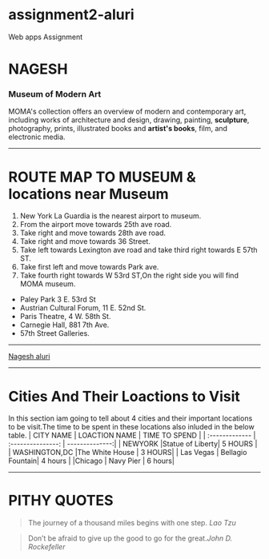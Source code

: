 # assignment2-aluri
Web apps Assignment
# NAGESH
### Museum of Modern Art

MOMA's collection offers an overview of modern and contemporary art, including works of 
architecture and design, drawing, painting, **sculpture**, photography, prints, illustrated 
books and **artist's books**, film, and electronic media.
_ _ _
 # ROUTE MAP TO MUSEUM & locations near Museum
1. New York La Guardia is the nearest airport to museum.
1. From the airport move towards 25th ave road.
1. Take right and move towards 28th ave road.
1. Take right and move towards 36 Street.
1. Take left towards Lexington ave road and take third right towards E 57th ST.
1. Take first left and move towards Park ave.
1. Take fourth right towards W 53rd ST,On the right side you will find MOMA museum.
*  Paley Park 3 E. 53rd St 
* Austrian Cultural Forum, 11 E. 52nd St.
* Paris Theatre, 4 W. 58th St.
* Carnegie Hall, 881 7th Ave.
* 57th Street Galleries.
---
[Nagesh aluri](AboutMe.md)
* * *
# Cities And Their Loactions to Visit

In this section iam going to tell about 4 cities and their important locations to be visit.The time to be spent in these locations also inluded in the below table. 
|    CITY NAME   |  LOACTION NAME  | TIME TO  SPEND |
| :-------------  | :---------------: | --------------:|
|  NEWYORK       |Statue of Liberty| 5 HOURS |
| WASHINGTON,DC  |The White House  |  3 HOURS|
| Las Vegas      | Bellagio Fountain| 4 hours |
|Chicago         | Navy Pier       |  6 hours|
___
# PITHY QUOTES
>The journey of a thousand miles begins with one step.  *Lao Tzu*

>Don’t be afraid to give up the good to go for the great._John D. Rockefeller_
